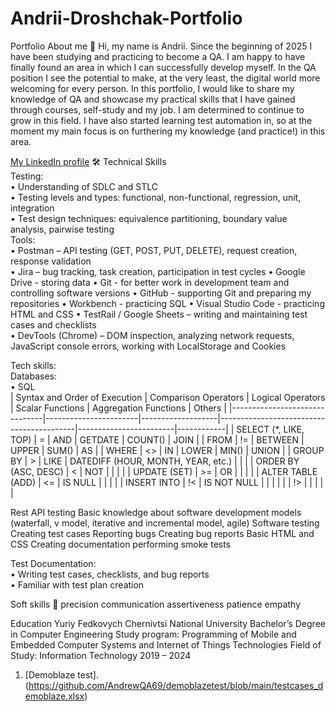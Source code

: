 # Andrii-Droshchak-Portfolio

Portfolio
About me 👋
Hi, my name is Andrii. Since the beginning of 2025 I have been studying and practicing to become a QA. I am happy to have finally found an area in which I can successfully develop myself. In the QA position I see the potential to make, at the very least, the digital world more welcoming for every person. In this portfolio, I would like to share my knowledge of QA and showcase my practical skills that I have gained through courses, self-study and my job. I am determined to continue to grow in this field. I have also started learning test automation in, so at the moment my main focus is on furthering my knowledge (and practice!) in this area.

[My LinkedIn profile](https://www.linkedin.com/in/%D0%B0%D0%BD%D0%B4%D1%80%D1%96%D0%B9-%D0%B4%D1%80%D0%BE%D1%89%D0%B0%D0%BA-48185836a/)
🛠 Technical Skills  
Testing:  
•	Understanding of SDLC and STLC  
•	Testing levels and types: functional, non-functional, regression, unit, integration  
•	Test design techniques: equivalence partitioning, boundary value analysis, pairwise testing  
Tools:  
•	Postman – API testing (GET, POST, PUT, DELETE), request creation, response validation  
•	Jira – bug tracking, task creation, participation in test cycles 
•	Google Drive - storing data
• Git - for better work in development team and controlling software versions
• GitHub - supporting Git and preparing my repositories
• Workbench - practicing SQL 
• Visual Studio Code - practicing HTML and CSS
•	TestRail / Google Sheets – writing and maintaining test cases and checklists  
•	DevTools (Chrome) – DOM inspection, analyzing network requests, JavaScript console errors, working with LocalStorage and Cookies    

Tech skills:  
Databases:    
•	SQL   
| Syntax and Order of Execution | Comparison Operators | Logical Operators | Scalar Functions                         | Aggregation Functions | Others     |
|-------------------------------|-----------------------|-------------------|------------------------------------------|------------------------|------------|
| SELECT (*, LIKE, TOP)         | =                     | AND               | GETDATE                                  | COUNT()               | JOIN       |
| FROM                          | !=                    | BETWEEN           | UPPER                                    | SUM()                 | AS         |
| WHERE                         | <>                    | IN                | LOWER                                    | MIN()                 | UNION      |
| GROUP BY                      | >                     | LIKE              | DATEDIFF (HOUR, MONTH, YEAR, etc.)       |                        |            |
| ORDER BY (ASC, DESC)          | <                     | NOT               |                                          |                        |            |
| UPDATE (SET)                  | >=                    | OR                |                                          |                        |            |
| ALTER TABLE (ADD)             | <=                    | IS NULL           |                                          |                        |            |
| INSERT INTO                   | !<                    | IS NOT NULL       |                                          |                        |            |
|                               | !>                    |                   |                                          |                        |            |
			
Rest API testing
Basic knowledge about software development models (waterfall, v model, iterative and incremental model, agile)
Software testing
Creating test cases
Reporting bugs
Creating bug reports
Basic HTML and CSS
Creating documentation
performing smoke tests

Test Documentation:  
•	Writing test cases, checklists, and bug reports  
•	Familiar with test plan creation 

Soft skills 📁
precision
communication
assertiveness
patience
empathy

Education
Yuriy Fedkovych Chernivtsi National University
Bachelor’s Degree in Computer Engineering
Study program: Programming of Mobile and Embedded Computer Systems and Internet of Things Technologies
Field of Study: Information Technology
2019 – 2024

1. [Demoblaze test].(https://github.com/AndrewQA69/demoblazetest/blob/main/testcases_demoblaze.xlsx)
